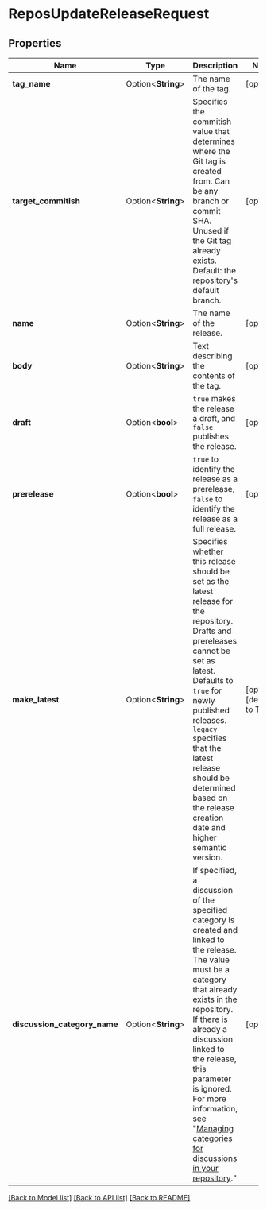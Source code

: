 # ReposUpdateReleaseRequest

## Properties

Name | Type | Description | Notes
------------ | ------------- | ------------- | -------------
**tag_name** | Option<**String**> | The name of the tag. | [optional]
**target_commitish** | Option<**String**> | Specifies the commitish value that determines where the Git tag is created from. Can be any branch or commit SHA. Unused if the Git tag already exists. Default: the repository's default branch. | [optional]
**name** | Option<**String**> | The name of the release. | [optional]
**body** | Option<**String**> | Text describing the contents of the tag. | [optional]
**draft** | Option<**bool**> | `true` makes the release a draft, and `false` publishes the release. | [optional]
**prerelease** | Option<**bool**> | `true` to identify the release as a prerelease, `false` to identify the release as a full release. | [optional]
**make_latest** | Option<**String**> | Specifies whether this release should be set as the latest release for the repository. Drafts and prereleases cannot be set as latest. Defaults to `true` for newly published releases. `legacy` specifies that the latest release should be determined based on the release creation date and higher semantic version. | [optional][default to True]
**discussion_category_name** | Option<**String**> | If specified, a discussion of the specified category is created and linked to the release. The value must be a category that already exists in the repository. If there is already a discussion linked to the release, this parameter is ignored. For more information, see \"[Managing categories for discussions in your repository](https://docs.github.com/discussions/managing-discussions-for-your-community/managing-categories-for-discussions-in-your-repository).\" | [optional]

[[Back to Model list]](../README.md#documentation-for-models) [[Back to API list]](../README.md#documentation-for-api-endpoints) [[Back to README]](../README.md)


